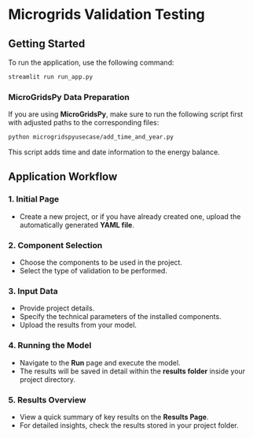 # Microgrids Validation Testing

## Getting Started
To run the application, use the following command:
```sh
streamlit run run_app.py
```

### **MicroGridsPy Data Preparation**
If you are using **MicroGridsPy**, make sure to run the following script first with adjusted paths to the corresponding files:
```sh
python microgridspyusecase/add_time_and_year.py
```
This script adds time and date information to the energy balance.

## **Application Workflow**

### **1. Initial Page**
- Create a new project, or if you have already created one, upload the automatically generated **YAML file**.

### **2. Component Selection**
- Choose the components to be used in the project.
- Select the type of validation to be performed.

### **3. Input Data**
- Provide project details.
- Specify the technical parameters of the installed components.
- Upload the results from your model.

### **4. Running the Model**
- Navigate to the **Run** page and execute the model.
- The results will be saved in detail within the **results folder** inside your project directory.

### **5. Results Overview**
- View a quick summary of key results on the **Results Page**.
- For detailed insights, check the results stored in your project folder.